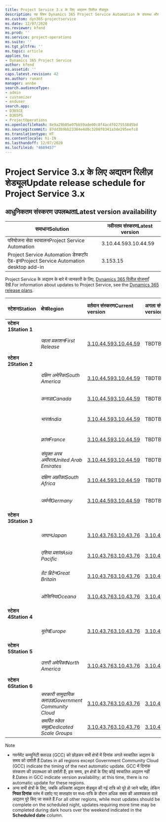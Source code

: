 ```yaml
---
title: Project Service 3.x के लिए अद्यतन रिलीज़ शेड्यूल
description: यह विषय Dynamics 365 Project Service Automation के उपलब्ध और आगामी रिलीज़ के बारे में जानकारी प्रदान करता है.
ms.custom: dyn365-projectservice
ms.date: 12/07/2020
ms.reviewer: kfend
ms.prod: ''
ms.service: project-operations
ms.suite: ''
ms.tgt_pltfrm: ''
ms.topic: article
applies_to:
- Dynamics 365 Project Service
author: kfend
ms.assetid: ''
caps.latest.revision: 42
ms.author: rumant
manager: annbe
search.audienceType:
- admin
- customizer
- enduser
search.app:
- D365CE
- D365PS
- ProjectOperations
ms.openlocfilehash: 8e9a29b05e07bb59ade00c8f4acdf0275538d5bd
ms.sourcegitcommit: 87dd3b9bb23384e4d0c3208f0341a3de295eefc8
ms.translationtype: HT
ms.contentlocale: hi-IN
ms.lasthandoff: 12/07/2020
ms.locfileid: "4689457"
---
```

# <a name="update-release-schedule-for-project-service-3x"></a><span data-ttu-id="30b65-103">Project Service 3.x के लिए अद्यतन रिलीज़ शेड्यूल</span><span class="sxs-lookup"><span data-stu-id="30b65-103">Update release schedule for Project Service 3.x</span></span>

## <a name="latest-version-availability"></a><span data-ttu-id="30b65-104">आधुनिकतम संस्करण उपलब्धता</span><span class="sxs-lookup"><span data-stu-id="30b65-104">Latest version availability</span></span>

| <span data-ttu-id="30b65-105">समाधान</span><span class="sxs-lookup"><span data-stu-id="30b65-105">Solution</span></span>  | <span data-ttu-id="30b65-106">नवीनतम संस्करण</span><span class="sxs-lookup"><span data-stu-id="30b65-106">Latest version</span></span> |
|-------|----|
| <span data-ttu-id="30b65-107">परियोजना सेवा स्वचालन</span><span class="sxs-lookup"><span data-stu-id="30b65-107">Project Service Automation</span></span>    | <span data-ttu-id="30b65-108">3.10.44.59</span><span class="sxs-lookup"><span data-stu-id="30b65-108">3.10.44.59</span></span> |
| <span data-ttu-id="30b65-109">Project Service Automation डेस्कटॉप ऐड-इन</span><span class="sxs-lookup"><span data-stu-id="30b65-109">Project Service Automation desktop add-in</span></span>                | <span data-ttu-id="30b65-110">3.15</span><span class="sxs-lookup"><span data-stu-id="30b65-110">3.15</span></span>          |

<span data-ttu-id="30b65-111">Project Service के अद्यतन के बारे में जानकारी के लिए, [Dynamics 365 रिलीज़ योजनाएँ](https://docs.microsoft.com/dynamics365/release-plans/) देखें.</span><span class="sxs-lookup"><span data-stu-id="30b65-111">For information about updates to Project Service, see the [Dynamics 365 release plans](https://docs.microsoft.com/dynamics365/release-plans/).</span></span> 

| <span data-ttu-id="30b65-112">स्टेशन</span><span class="sxs-lookup"><span data-stu-id="30b65-112">Station</span></span>  | <span data-ttu-id="30b65-113">क्षेत्र</span><span class="sxs-lookup"><span data-stu-id="30b65-113">Region</span></span> | <span data-ttu-id="30b65-114">वर्तमान संस्करण</span><span class="sxs-lookup"><span data-stu-id="30b65-114">Current version</span></span> | <span data-ttu-id="30b65-115">अगला संस्करण</span><span class="sxs-lookup"><span data-stu-id="30b65-115">Next version</span></span> |  <span data-ttu-id="30b65-116">निर्धारित तिथि</span><span class="sxs-lookup"><span data-stu-id="30b65-116">Scheduled date</span></span>
| :---   | :---   | :---   | :---   |:---   |         
|<span data-ttu-id="30b65-117"><strong>स्टेशन 1</strong></span><span class="sxs-lookup"><span data-stu-id="30b65-117"><strong>Station 1</strong></span></span> | |  |  | |
| | <span data-ttu-id="30b65-118"><i>पहला प्रकाशन</i></span><span class="sxs-lookup"><span data-stu-id="30b65-118"><i>First Release</i></span></span> | [<span data-ttu-id="30b65-119">3.10.44.59</span><span class="sxs-lookup"><span data-stu-id="30b65-119">3.10.44.59</span></span>](whats-new-ur-26.md) | <span data-ttu-id="30b65-120">TBD</span><span class="sxs-lookup"><span data-stu-id="30b65-120">TBD</span></span> | <span data-ttu-id="30b65-121">8 जनवरी, 2021</span><span class="sxs-lookup"><span data-stu-id="30b65-121">January 8, 2021</span></span>
|<span data-ttu-id="30b65-122"><strong>स्टेशन 2</strong></span><span class="sxs-lookup"><span data-stu-id="30b65-122"><strong>Station 2</strong></span></span> | |  |  | |
| | <span data-ttu-id="30b65-123"><i>दक्षिण अमेरिका</i></span><span class="sxs-lookup"><span data-stu-id="30b65-123"><i>South America</i></span></span> | [<span data-ttu-id="30b65-124">3.10.44.59</span><span class="sxs-lookup"><span data-stu-id="30b65-124">3.10.44.59</span></span>](whats-new-ur-26.md) | <span data-ttu-id="30b65-125">TBD</span><span class="sxs-lookup"><span data-stu-id="30b65-125">TBD</span></span> | <span data-ttu-id="30b65-126">15 जनवरी, 2021</span><span class="sxs-lookup"><span data-stu-id="30b65-126">January 15, 2021</span></span>
| | <span data-ttu-id="30b65-127"><i>कनाडा</i></span><span class="sxs-lookup"><span data-stu-id="30b65-127"><i>Canada</i></span></span> | [<span data-ttu-id="30b65-128">3.10.44.59</span><span class="sxs-lookup"><span data-stu-id="30b65-128">3.10.44.59</span></span>](whats-new-ur-26.md) | <span data-ttu-id="30b65-129">TBD</span><span class="sxs-lookup"><span data-stu-id="30b65-129">TBD</span></span> | <span data-ttu-id="30b65-130">15 जनवरी, 2021</span><span class="sxs-lookup"><span data-stu-id="30b65-130">January 15, 2021</span></span>
| | <span data-ttu-id="30b65-131"><i>भारत</i></span><span class="sxs-lookup"><span data-stu-id="30b65-131"><i>India</i></span></span> | [<span data-ttu-id="30b65-132">3.10.44.59</span><span class="sxs-lookup"><span data-stu-id="30b65-132">3.10.44.59</span></span>](whats-new-ur-26.md) | <span data-ttu-id="30b65-133">TBD</span><span class="sxs-lookup"><span data-stu-id="30b65-133">TBD</span></span> | <span data-ttu-id="30b65-134">15 जनवरी, 2021</span><span class="sxs-lookup"><span data-stu-id="30b65-134">January 15, 2021</span></span>
| | <span data-ttu-id="30b65-135"><i>फ़्रांस</i></span><span class="sxs-lookup"><span data-stu-id="30b65-135"><i>France</i></span></span> | [<span data-ttu-id="30b65-136">3.10.44.59</span><span class="sxs-lookup"><span data-stu-id="30b65-136">3.10.44.59</span></span>](whats-new-ur-26.md) | <span data-ttu-id="30b65-137">TBD</span><span class="sxs-lookup"><span data-stu-id="30b65-137">TBD</span></span> | <span data-ttu-id="30b65-138">15 जनवरी, 2021</span><span class="sxs-lookup"><span data-stu-id="30b65-138">January 15, 2021</span></span>
| | <span data-ttu-id="30b65-139"><i>संयुक्त अरब अमीरात</i></span><span class="sxs-lookup"><span data-stu-id="30b65-139"><i>United Arab Emirates</i></span></span> | [<span data-ttu-id="30b65-140">3.10.44.59</span><span class="sxs-lookup"><span data-stu-id="30b65-140">3.10.44.59</span></span>](whats-new-ur-26.md) | <span data-ttu-id="30b65-141">TBD</span><span class="sxs-lookup"><span data-stu-id="30b65-141">TBD</span></span> | <span data-ttu-id="30b65-142">15 जनवरी, 2021</span><span class="sxs-lookup"><span data-stu-id="30b65-142">January 15, 2021</span></span>
| | <span data-ttu-id="30b65-143"><i>दक्षिण अफ़्रीका</i></span><span class="sxs-lookup"><span data-stu-id="30b65-143"><i>South Africa</i></span></span> | [<span data-ttu-id="30b65-144">3.10.44.59</span><span class="sxs-lookup"><span data-stu-id="30b65-144">3.10.44.59</span></span>](whats-new-ur-26.md) | <span data-ttu-id="30b65-145">TBD</span><span class="sxs-lookup"><span data-stu-id="30b65-145">TBD</span></span> | <span data-ttu-id="30b65-146">15 जनवरी, 2021</span><span class="sxs-lookup"><span data-stu-id="30b65-146">January 15, 2021</span></span>
| | <span data-ttu-id="30b65-147"><i>जर्मनी</i></span><span class="sxs-lookup"><span data-stu-id="30b65-147"><i>Germany</i></span></span> | [<span data-ttu-id="30b65-148">3.10.44.59</span><span class="sxs-lookup"><span data-stu-id="30b65-148">3.10.44.59</span></span>](whats-new-ur-26.md) | <span data-ttu-id="30b65-149">TBD</span><span class="sxs-lookup"><span data-stu-id="30b65-149">TBD</span></span> | <span data-ttu-id="30b65-150">15 जनवरी, 2021</span><span class="sxs-lookup"><span data-stu-id="30b65-150">January 15, 2021</span></span>
|<span data-ttu-id="30b65-151"><strong>स्टेशन 3</strong></span><span class="sxs-lookup"><span data-stu-id="30b65-151"><strong>Station 3</strong></span></span> | |  |  | |
| | <span data-ttu-id="30b65-152"><i>जापान</i></span><span class="sxs-lookup"><span data-stu-id="30b65-152"><i>Japan</i></span></span> | [<span data-ttu-id="30b65-153">3.10.43.76</span><span class="sxs-lookup"><span data-stu-id="30b65-153">3.10.43.76</span></span>](whats-new-ur-25.md) | [<span data-ttu-id="30b65-154">3.10.44.59</span><span class="sxs-lookup"><span data-stu-id="30b65-154">3.10.44.59</span></span>](whats-new-ur-26.md) | <span data-ttu-id="30b65-155">11 दिसंबर, 2020</span><span class="sxs-lookup"><span data-stu-id="30b65-155">December 11, 2020</span></span>
| | <span data-ttu-id="30b65-156"><i>एशिया प्रशांत</i></span><span class="sxs-lookup"><span data-stu-id="30b65-156"><i>Asia Pacific</i></span></span> | [<span data-ttu-id="30b65-157">3.10.43.76</span><span class="sxs-lookup"><span data-stu-id="30b65-157">3.10.43.76</span></span>](whats-new-ur-25.md) | [<span data-ttu-id="30b65-158">3.10.44.59</span><span class="sxs-lookup"><span data-stu-id="30b65-158">3.10.44.59</span></span>](whats-new-ur-26.md) | <span data-ttu-id="30b65-159">11 दिसंबर, 2020</span><span class="sxs-lookup"><span data-stu-id="30b65-159">December 11, 2020</span></span>
| | <span data-ttu-id="30b65-160"><i>ग्रेट ब्रिटेन</i></span><span class="sxs-lookup"><span data-stu-id="30b65-160"><i>Great Britain</i></span></span> | [<span data-ttu-id="30b65-161">3.10.43.76</span><span class="sxs-lookup"><span data-stu-id="30b65-161">3.10.43.76</span></span>](whats-new-ur-25.md) | [<span data-ttu-id="30b65-162">3.10.44.59</span><span class="sxs-lookup"><span data-stu-id="30b65-162">3.10.44.59</span></span>](whats-new-ur-26.md) | <span data-ttu-id="30b65-163">11 दिसंबर, 2020</span><span class="sxs-lookup"><span data-stu-id="30b65-163">December 11, 2020</span></span>
| | <span data-ttu-id="30b65-164"><i>ओसिनिया</i></span><span class="sxs-lookup"><span data-stu-id="30b65-164"><i>Oceana</i></span></span> | [<span data-ttu-id="30b65-165">3.10.43.76</span><span class="sxs-lookup"><span data-stu-id="30b65-165">3.10.43.76</span></span>](whats-new-ur-25.md) | [<span data-ttu-id="30b65-166">3.10.44.59</span><span class="sxs-lookup"><span data-stu-id="30b65-166">3.10.44.59</span></span>](whats-new-ur-26.md) | <span data-ttu-id="30b65-167">11 दिसंबर, 2020</span><span class="sxs-lookup"><span data-stu-id="30b65-167">December 11, 2020</span></span>
|<span data-ttu-id="30b65-168"><strong>स्टेशन 4</strong></span><span class="sxs-lookup"><span data-stu-id="30b65-168"><strong>Station 4</strong></span></span> | |  |  | |
| | <span data-ttu-id="30b65-169"><i>यूरोप</i></span><span class="sxs-lookup"><span data-stu-id="30b65-169"><i>Europe</i></span></span> | [<span data-ttu-id="30b65-170">3.10.43.76</span><span class="sxs-lookup"><span data-stu-id="30b65-170">3.10.43.76</span></span>](whats-new-ur-25.md) | [<span data-ttu-id="30b65-171">3.10.44.59</span><span class="sxs-lookup"><span data-stu-id="30b65-171">3.10.44.59</span></span>](whats-new-ur-26.md) | <span data-ttu-id="30b65-172">18 दिसंबर, 2020</span><span class="sxs-lookup"><span data-stu-id="30b65-172">December 18, 2020</span></span>
|<span data-ttu-id="30b65-173"><strong>स्टेशन 5</strong></span><span class="sxs-lookup"><span data-stu-id="30b65-173"><strong>Station 5</strong></span></span> | |  |  | |
| | <span data-ttu-id="30b65-174"><i>उत्तरी अमेरिका</i></span><span class="sxs-lookup"><span data-stu-id="30b65-174"><i>North America</i></span></span> | [<span data-ttu-id="30b65-175">3.10.43.76</span><span class="sxs-lookup"><span data-stu-id="30b65-175">3.10.43.76</span></span>](whats-new-ur-25.md) | [<span data-ttu-id="30b65-176">3.10.44.59</span><span class="sxs-lookup"><span data-stu-id="30b65-176">3.10.44.59</span></span>](whats-new-ur-26.md) | <span data-ttu-id="30b65-177">8 जनवरी, 2021</span><span class="sxs-lookup"><span data-stu-id="30b65-177">January 8, 2021</span></span>
|<span data-ttu-id="30b65-178"><strong>स्टेशन 6</strong></span><span class="sxs-lookup"><span data-stu-id="30b65-178"><strong>Station 6</strong></span></span> | |  |  | |
| | <span data-ttu-id="30b65-179"><i>सरकारी सामुदायिक क्लाउड</i></span><span class="sxs-lookup"><span data-stu-id="30b65-179"><i>Government Community Cloud</i></span></span> | [<span data-ttu-id="30b65-180">3.10.43.76</span><span class="sxs-lookup"><span data-stu-id="30b65-180">3.10.43.76</span></span>](whats-new-ur-25.md) | [<span data-ttu-id="30b65-181">3.10.44.59</span><span class="sxs-lookup"><span data-stu-id="30b65-181">3.10.44.59</span></span>](whats-new-ur-26.md) | <span data-ttu-id="30b65-182">8 जनवरी, 2021</span><span class="sxs-lookup"><span data-stu-id="30b65-182">January 8, 2021</span></span>
| | <span data-ttu-id="30b65-183"><i>समर्पित स्केल समूह</i></span><span class="sxs-lookup"><span data-stu-id="30b65-183"><i>Dedicated Scale Groups</i></span></span> | [<span data-ttu-id="30b65-184">3.10.43.76</span><span class="sxs-lookup"><span data-stu-id="30b65-184">3.10.43.76</span></span>](whats-new-ur-25.md) | [<span data-ttu-id="30b65-185">3.10.44.59</span><span class="sxs-lookup"><span data-stu-id="30b65-185">3.10.44.59</span></span>](whats-new-ur-26.md) | <span data-ttu-id="30b65-186">15 जनवरी, 2021</span><span class="sxs-lookup"><span data-stu-id="30b65-186">January 15, 2021</span></span>

>[!Note]
> - <span data-ttu-id="30b65-187">गवर्नमेंट कम्युनिटी क्लाउड (GCC) को छोड़कर सभी क्षेत्रों में दिनांक अगले स्वचालित अद्यतन के समय को दर्शाती हैं.</span><span class="sxs-lookup"><span data-stu-id="30b65-187">Dates in all regions except Government Community Cloud (GCC) indicate the timing of the next automatic update.</span></span> <span data-ttu-id="30b65-188">GCC में दिनांक संस्करण की उपलब्धता को दर्शाती हैं; इस समय, इन क्षेत्रों के लिए कोई स्वचालित अद्यतन नहीं है.</span><span class="sxs-lookup"><span data-stu-id="30b65-188">Dates in GCC indicate version availability; at this time, there is no automatic update for these regions.</span></span>
> - <span data-ttu-id="30b65-189">अन्य सभी क्षेत्रों के लिए, जबकि अधिकांश अद्यतन शेड्यूल की गई रात्रि को पूरे हो जाने चाहिए, लेकिन **नियत दिनांक** स्तंभ में दर्शाए गए सप्ताहांत पर मध्य-रात्रि के दौरान अधिक समय की आवश्यकता वाले अद्यतन पूरे किए जा सकते हैं.</span><span class="sxs-lookup"><span data-stu-id="30b65-189">For all other regions, while most updates should be complete on the scheduled night, updates requiring more time may be completed during dark hours over the weekend indicated in the **Scheduled date** column.</span></span>

